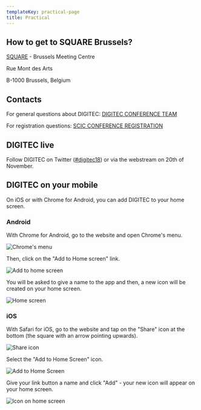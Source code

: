 ```yaml
---
templateKey: practical-page
title: Practical
---
```

## How to get to SQUARE Brussels?

[SQUARE](https://www.square-brussels.com/en/contact.html) - Brussels Meeting Centre

Rue Mont des Arts

B-1000 Brussels, Belgium

## Contacts

For general questions about DIGITEC: [DIGITEC CONFERENCE TEAM](mailto:DIGITEC-CONFERENCE@ec.europa.eu)

For registration questions: [SCIC CONFERENCE REGISTRATION](mailto:SCIC-CONF-REGISTRATION@ec.europa.eu)

## DIGITEC live

Follow DIGITEC on Twitter ([\#digitec18](https://twitter.com/hashtag/digitec16)) or via the webstream on 20th of November.

## DIGITEC on your mobile

On iOS or with Chrome for Android, you can add DIGITEC to your home screen.

### Android

With Chrome for Android, go to the website and open Chrome's menu.

![Chrome's menu](./android1.jpg)

Then, click on the "Add to Home screen" link.

![Add to home screen](./android2.jpg)

You will be asked to give a name to the app and then, a new icon will be created on your home screen.

![Home screen](./android3.jpg)

### iOS

With Safari for iOS, go to the website and tap on the "Share" icon at the bottom (the square with an arrow pointing upwards).

![Share icon](./ios1.jpg)

Select the "Add to Home Screen" icon.

![Add to Home Screen](./ios2.jpg)

Give your link button a name and click "Add" - your new icon will appear on your home screen.

![Icon on home screen](./ios3.jpg)
